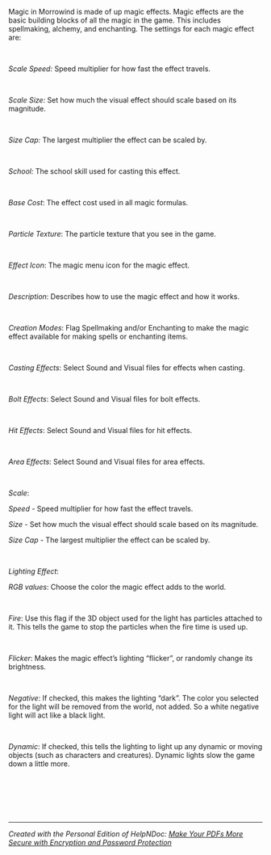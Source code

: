 # 

&nbsp;

Magic in Morrowind is made of up magic effects. Magic effects are the basic building blocks of all the magic in the game. This includes spellmaking, alchemy, and enchanting. The settings for each magic effect are:

&nbsp;

*Scale Speed:* Speed multiplier for how fast the effect travels.

&nbsp;

*Scale Size:* Set how much the visual effect should scale based on its magnitude.

&nbsp;

*Size Cap:* The largest multiplier the effect can be scaled by.

&nbsp;

*School:* The school skill used for casting this effect.

&nbsp;

*Base Cost*: The effect cost used in all magic formulas.

&nbsp;

*Particle Texture*: The particle texture that you see in the game.

&nbsp;

*Effect Icon*: The magic menu icon for the magic effect.

&nbsp;

*Description*: Describes how to use the magic effect and how it works.

&nbsp;

*Creation Modes*: Flag Spellmaking and/or Enchanting to make the magic effect available for making spells or enchanting items.

&nbsp;

*Casting Effects*: Select Sound and Visual files for effects when casting.

&nbsp;

*Bolt Effects*: Select Sound and Visual files for bolt effects.

&nbsp;

*Hit Effects*: Select Sound and Visual files for hit effects.

&nbsp;

*Area Effects*: Select Sound and Visual files for area effects.

&nbsp;

*Scale*:&nbsp;

*Speed* - Speed multiplier for how fast the effect travels.

*Size* - Set how much the visual effect should scale based on its magnitude.

*Size Cap* - The largest multiplier the effect can be scaled by.

&nbsp;

*Lighting Effect*:&nbsp;

*RGB values*: Choose the color the magic effect adds to the world.

&nbsp;

*Fire*: Use this flag if the 3D object used for the light has particles attached to it. This tells the game to stop the particles when the fire time is used up.

&nbsp;

*Flicker*: Makes the magic effect’s lighting “flicker”, or randomly change its brightness.

&nbsp;

*Negative*: If checked, this makes the lighting “dark”. The color you selected for the light will be removed from the world, not added. So a white negative light will act like a black light.

&nbsp;

*Dynamic*: If checked, this tells the lighting to light up any dynamic or moving objects (such as characters and creatures). Dynamic lights slow the game down a little more.

&nbsp;

&nbsp;

&nbsp;


***
_Created with the Personal Edition of HelpNDoc: [Make Your PDFs More Secure with Encryption and Password Protection](<https://www.helpndoc.com/step-by-step-guides/how-to-generate-an-encrypted-password-protected-pdf-document/>)_
